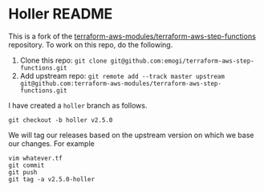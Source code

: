 # Holler README
This is a fork of the [terraform-aws-modules/terraform-aws-step-functions](https://github.com/terraform-aws-modules/terraform-aws-step-functions) repository. To work on this repo, do the following.

1. Clone this repo: `git clone git@github.com:emogi/terraform-aws-step-functions.git`
1. Add upstream repo: `git remote add --track master upstream git@github.com:terraform-aws-modules/terraform-aws-step-functions.git`

I have created a `holler` branch as follows.

```
git checkout -b holler v2.5.0
```

We will tag our releases based on the upstream version on which we base our changes. For example

```
vim whatever.tf
git commit
git push
git tag -a v2.5.0-holler
```

